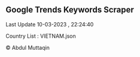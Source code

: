 

## Google Trends Keywords Scraper 
 
Last Update 10-03-2023 , 22:24:40

Country List :
VIETNAM.json



© Abdul Muttaqin 
